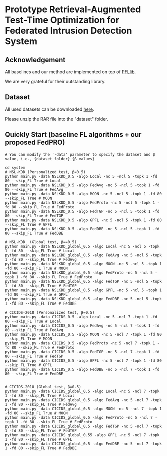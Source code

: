 # Prototype Retrieval-Augmented Test-Time Optimization  for Federated Intrusion Detection System

## Acknowledgement

All baselines and our method are implemented on top of [PFLlib](https://www.pfllib.com/benchmark.html). 

We are very grateful for their outstanding library.


## Dataset

All used datasets can be downloaded [here](https://drive.google.com/file/d/175g1NWBimfhu8oBIQrF7SOwUEVpIUYKr/view?usp=sharing).

Please unzip the RAR file into the "dataset" folder.


## Quickly Start  (baseline FL algorithms + our proposed FedPRO)

```
# You can modify the '-data' parameter to specify the dataset and β value, i.e., {dataset folder}_{β values}

cd system 
# NSL-KDD (Personalized test, β=0.5)
python main.py -data NSLKDD_0.5 -algo Local -nc 5 -ncl 5 -topk 1 -fd 80 --skip_FL True # Local
python main.py -data NSLKDD_0.5 -algo FedAvg -nc 5 -ncl 5 -topk 1 -fd 80 --skip_FL True # FedAvg
python main.py -data NSLKDD_0.5 -algo MOON -nc 5 -ncl 5 -topk 1 -fd 80 --skip_FL True # MOON
python main.py -data NSLKDD_0.5 -algo FedProto -nc 5 -ncl 5 -topk 1 -fd 80 --skip_FL True # FedProto
python main.py -data NSLKDD_0.5 -algo FedTGP -nc 5 -ncl 5 -topk 1 -fd 80 --skip_FL True # FedTGP
python main.py -data NSLKDD_0.5 -algo GPFL -nc 5 -ncl 5 -topk 1 -fd 80 --skip_FL True # GPFL
python main.py -data NSLKDD_0.5 -algo FedDBE -nc 5 -ncl 5 -topk 1 -fd 80 --skip_FL True # FedDBE

# NSL-KDD  (Global test, β==0.5)
python main.py -data NSLKDD_global_0.5 -algo Local -nc 5 -ncl 5 -topk 1 -fd 80 --skip_FL True # Local
python main.py -data NSLKDD_global_0.5 -algo FedAvg -nc 5 -ncl 5 -topk 1 -fd 80 --skip_FL True # FedAvg
python main.py -data NSLKDD_global_0.5 -algo MOON -nc 5 -ncl 5 -topk 1 -fd 80 --skip_FL True # MOON
python main.py -data NSLKDD_global_0.5 -algo FedProto -nc 5 -ncl 5 -topk 1 -fd 80 --skip_FL True # FedProto
python main.py -data NSLKDD_global_0.5 -algo FedTGP -nc 5 -ncl 5 -topk 1 -fd 80 --skip_FL True # FedTGP
python main.py -data NSLKDD_global_0.5 -algo GPFL -nc 5 -ncl 5 -topk 1 -fd 80 --skip_FL True # GPFL
python main.py -data NSLKDD_global_0.5 -algo FedDBE -nc 5 -ncl 5 -topk 1 -fd 80 --skip_FL True # FedDBE

# CICIDS-2018 (Personalized test, β=0.5)
python main.py -data CICIDS_0.5 -algo Local -nc 5 -ncl 7 -topk 1 -fd 80 --skip_FL True # Local
python main.py -data CICIDS_0.5 -algo FedAvg -nc 5 -ncl 7 -topk 1 -fd 80 --skip_FL True # FedAvg
python main.py -data CICIDS_0.5 -algo MOON -nc 5 -ncl 7 -topk 1 -fd 80 --skip_FL True # MOON
python main.py -data CICIDS_0.5 -algo FedProto -nc 5 -ncl 7 -topk 1 -fd 80 --skip_FL True # FedProto
python main.py -data CICIDS_0.5 -algo FedTGP -nc 5 -ncl 7 -topk 1 -fd 80 --skip_FL True # FedTGP
python main.py -data CICIDS_0.5 -algo GPFL -nc 5 -ncl 7 -topk 1 -fd 80 --skip_FL True # GPFL
python main.py -data CICIDS_0.5 -algo FedDBE -nc 5 -ncl 7 -topk 1 -fd 80 --skip_FL True # FedDBE


# CICIDS-2018 (Global test, β=0.5)
python main.py -data CICIDS_global_0.5 -algo Local -nc 5 -ncl 7 -topk 1 -fd 80 --skip_FL True # Local
python main.py -data CICIDS_global_0.5 -algo FedAvg -nc 5 -ncl 7 -topk 1 -fd 80 --skip_FL True # FedAvg
python main.py -data CICIDS_global_0.5 -algo MOON -nc 5 -ncl 7 -topk 1 -fd 80 --skip_FL True # MOON
python main.py -data CICIDS_global_0.5 -algo FedProto -nc 5 -ncl 7 -topk 1 -fd 80 --skip_FL True # FedProto
python main.py -data CICIDS_global_0.5 -algo FedTGP -nc 5 -ncl 7 -topk 1 -fd 80 --skip_FL True # FedTGP
python main.py -data CICIDS_global_0.55 -algo GPFL -nc 5 -ncl 7 -topk 1 -fd 80 --skip_FL True # GPFL
python main.py -data CICIDS_global_0.5 -algo FedDBE -nc 5 -ncl 7 -topk 1 -fd 80 --skip_FL True # FedDBE
```

